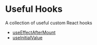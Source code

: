 # Useful Hooks

A collection of useful custom React hooks

- [useEffectAfterMount](https://github.com/justintucker/react-notes/blob/main/useful-hooks/useEffectAfterMount.js)
- [useInitialValue](https://github.com/justintucker/react-notes/blob/main/useful-hooks/useInitialValue.js)
